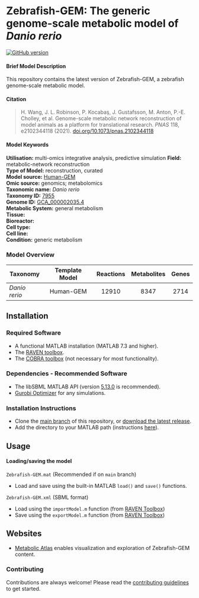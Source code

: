 
# Zebrafish-GEM: The generic genome-scale metabolic model of _Danio rerio_

[![GitHub version](https://badge.fury.io/gh/sysbiochalmers%2FZebrafish-GEM.svg)](https://badge.fury.io/gh/sysbiochalmers%2FZebrafish-GEM)


#### Brief Model Description

This repository contains the latest version of Zebrafish-GEM, a zebrafish genome-scale metabolic model.


#### Citation

 > H. Wang, J. L. Robinson, P. Kocabaş, J. Gustafsson, M. Anton, P.-E. Cholley, et al. Genome-scale metabolic network reconstruction of model animals as a platform for translational research. _PNAS_ 118, e2102344118 (2021). [doi.org/10.1073/pnas.2102344118](https://doi.org/10.1073/pnas.2102344118)

#### Model Keywords

**Utilisation:** multi-omics integrative analysis, predictive simulation
**Field:** metabolic-network reconstruction  
**Type of Model:** reconstruction, curated  
**Model source:** [Human-GEM](https://doi.org/10.1126/scisignal.aaz1482)   
**Omic source:** genomics; metabolomics   
**Taxonomic name:** _Danio rerio_  
**Taxonomy ID:** [7955](https://identifiers.org/taxonomy:7955)  
**Genome ID:** [GCA_000002035.4](https://identifiers.org/insdc.gca:GCA_000002035.4)  
**Metabolic System:** general metabolism  
**Tissue:**  
**Bioreactor:**    
**Cell type:**  
**Cell line:**  
**Condition:** generic metabolism


### Model Overview

|Taxonomy | Template Model | Reactions | Metabolites| Genes |
| ------------- |:-------------:|:-------------:|:-------------:|:-----:|
|_Danio rerio_ |   Human-GEM |  12910  | 8347 | 2714 |


## Installation

### Required Software
* A functional MATLAB installation (MATLAB 7.3 and higher).
* The [RAVEN toolbox](https://github.com/SysBioChalmers/RAVEN).
* The [COBRA toolbox](https://github.com/opencobra/cobratoolbox) (not necessary for most functionality).


### Dependencies - Recommended Software
* The libSBML MATLAB API (version [5.13.0](https://sourceforge.net/projects/sbml/files/libsbml/5.13.0/stable/MATLAB%20interface/) is recommended).
* [Gurobi Optimizer](http://www.gurobi.com/registration/download-reg) for any simulations.


### Installation Instructions
* Clone the [main branch](https://github.com/SysBioChalmers/Zebrafish-GEM/tree/main) of this repository, or [download the latest release](https://github.com/SysBioChalmers/Zebrafish-GEM/releases/latest).
* Add the directory to your MATLAB path (instructions [here](https://se.mathworks.com/help/matlab/ref/addpath.html?requestedDomain=www.mathworks.com)).


## Usage

#### Loading/saving the model

`Zebrafish-GEM.mat` (Recommended if on `main` branch)
* Load and save using the built-in MATLAB `load()` and `save()` functions.

`Zebrafish-GEM.xml` (SBML format)
* Load using the `importModel.m` function (from [RAVEN Toolbox](https://github.com/SysBioChalmers/RAVEN))
* Save using the `exportModel.m` function (from [RAVEN Toolbox](https://github.com/SysBioChalmers/RAVEN))


## Websites

- [Metabolic Atlas](https://metabolicatlas.org/) enables visualization and exploration of Zebrafish-GEM content.


### Contributing

Contributions are always welcome! Please read the [contributing guidelines](.github/CONTRIBUTING.md) to get started.

